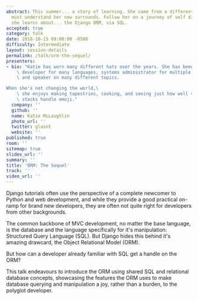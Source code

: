 ```yaml
---
abstract: This summer... a story of learning. She came from a different world, and
  must understand her new surrounds. Follow her on a journey of self discovery as
  she learns about... the Django ORM, via SQL.
accepted: true
category: talk
date: 2018-10-15 09:00:00 -0500
difficulty: Intermediate
layout: session-details
permalink: /talk/orm-the-sequel/
presenters:
- bio: "Katie has worn many different hats over the years. She has been a software\
    \ developer for many languages, systems administrator for multiple operating systems,\
    \ and speaker on many different topics.

When she's not changing the world,\
    \ she enjoys making tapestries, cooking, and seeing just how well various application\
    \ stacks handle emoji."
  company: ''
  github: ''
  name: Katie McLaughlin
  photo_url: ''
  twitter: glasnt
  website: ''
published: true
room: ''
sitemap: true
slides_url: ''
summary: ''
title: 'ORM: The Sequel'
track: ''
video_url: ''
---
```


Django tutorials often use the perspective of a complete newcomer to Python and web development, and while they provide a good practical on-ramp for brand new developers, they are often not quite right for developers from other backgrounds.

The common backbone of MVC development, no matter the base language, is the database and the language specifically for it's manipulation: Structured Query Language (SQL). But Django hides this behind it's amazing drawcard, the Object Relational Model (ORM).

But how can a developer already familiar with SQL get a handle on the ORM?

This talk endeavours to introduce the ORM using shared SQL and relational database concepts, showcasing the features the ORM uses to make database querying and manipulation a joy, rather than a burden, to the polyglot developer.
